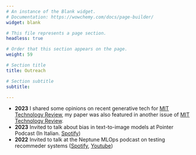 ```yaml
---
# An instance of the Blank widget.
# Documentation: https://wowchemy.com/docs/page-builder/
widget: blank

# This file represents a page section.
headless: true

# Order that this section appears on the page.
weight: 59

# Section title
title: Outreach

# Section subtitle
subtitle:

---
```


* **2023** I shared some opinions on recent generative tech for [MIT Technology Review](https://www.technologyreview.com/2023/03/28/1070390/what-if-we-could-just-ask-ai-to-be-less-biased/), my paper was also featured in another issue of [MIT Technology Review](https://www.technologyreview.com/2023/03/22/1070167/these-news-tool-let-you-see-for-yourself-how-biased-ai-image-models-are/). 
* **2023** Invited to talk about bias in text-to-image models at Pointer Podcast (In Italian. [Spotify](https://open.spotify.com/episode/6omEob6WrQAohOfPWC3rBk?si=afcd99c757604ea1))
* **2022** Invited to talk at the Neptune MLOps podcast on testing recommeder systems ([Spotify](https://open.spotify.com/episode/5Gi8Ed4VO07pOmG0thCm2A?si=179d2c51115947e1), [Youtube](https://www.youtube.com/watch?v=gYYZHiWh54I))

